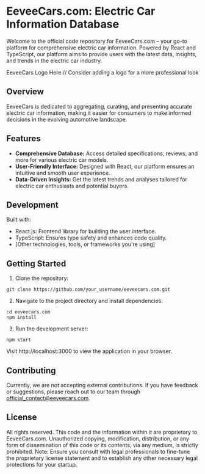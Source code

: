 # EeveeCars.com: Electric Car Information Database

Welcome to the official code repository for EeveeCars.com – your go-to platform for comprehensive electric car information. Powered by React and TypeScript, our platform aims to provide users with the latest data, insights, and trends in the electric car industry.

EeveeCars Logo Here
// Consider adding a logo for a more professional look

## Overview

EeveeCars is dedicated to aggregating, curating, and presenting accurate electric car information, making it easier for consumers to make informed decisions in the evolving automotive landscape.

## Features

- **Comprehensive Database:** Access detailed specifications, reviews, and more for various electric car models.
- **User-Friendly Interface:** Designed with React, our platform ensures an intuitive and smooth user experience.
- **Data-Driven Insights:** Get the latest trends and analyses tailored for electric car enthusiasts and potential buyers.

## Development

Built with:

- React.js: Frontend library for building the user interface.
- TypeScript: Ensures type safety and enhances code quality.
- [Other technologies, tools, or frameworks you're using]

## Getting Started

1. Clone the repository:

```
git clone https://github.com/your_username/eeveecars.com.git
```

2. Navigate to the project directory and install dependencies:

```
cd eeveecars.com
npm install
```

3. Run the development server:

```
npm start
```

Visit http://localhost:3000 to view the application in your browser.

## Contributing

Currently, we are not accepting external contributions. If you have feedback or suggestions, please reach out to our team through official_contact@eeveecars.com.

## License

All rights reserved. This code and the information within it are proprietary to EeveeCars.com. Unauthorized copying, modification, distribution, or any form of dissemination of this code or its contents, via any medium, is strictly prohibited.
Note: Ensure you consult with legal professionals to fine-tune the proprietary license statement and to establish any other necessary legal protections for your startup.
